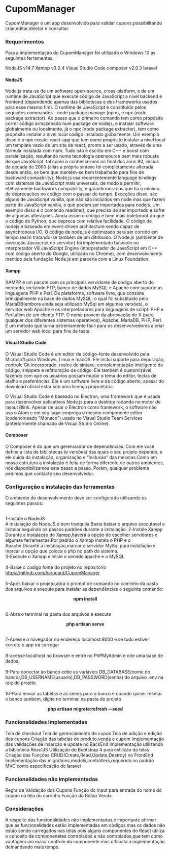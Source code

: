 <h1> CupomManager</h1>

<p>CupomManager é um app desenvolvido para validar cupons,possibilitando criar,editar,deletar e consultar.</p>

### Requerimentos</h2>

Para a implementação  do CupomManager foi utilizado o Windows 10  as seguintes ferramentas:

NodeJS v14.7
Xampp v3.2.4
Visual Studio Code
composer v2.0.3
laravel

  #### NodeJS
  
  Node.js trata-se de um software open-source, cross-platform, e de um runtime de JavaScript que execute código de JavaScript a nível backend e frontend (dependendo apenas das bibliotecas e dos frameworks usados para esse mesmo fim). O runtime de JavaScript é constituído pelos seguintes commandos - node package manage (npm), e npx (node package extractor). Ao passo que o primeiro comando tem como propósito correr código armazenado num package de nodejs, e instalar software globalmente ou localmente, já o npx (node package extractor), tem como propósito instalar a nível local código instalado globalmente. Um exemplo disso é o npx create-react-app que tem como propósito instalar a nível local um template vazio de um site de react, pronto a ser usado, através de uma fórmula instalada com npm. Tudo isto é escrito em C++ e boost com paralelização, resultando numa tecnologia opensource bem mais robusta do que JavaScript, tal como o conhecia-mos no final dos anos 90, inícios da década de 2000 (aliás a própria sintaxe foi completamente alterada desde então, se bem que mantém-se bem trabalhado para fins de backward compability). Node.js usa recorrentemente language bindings com sistemas de JavaScript mais universais, de modo a permitir, efetivamente backwards compability, e garantirmos-nos que há o mínimo de deprecações no código com o passar do tempo. Exceções disso, são alguns de JavaScript vanilla, que não são incluídos em node mas que fazem parte de JavaScript vanilla, e que podem ser importados para nodejs. Um exemplo disso é o comando readine(), que precisa de ser importado e sofre de algumas alterações. Ainda assim o código é bem mais buletproof do que o código de Python, que depreca com relativa facilidade. O código de nodejs é baseado em event-driven architecture sendo capaz de asynchronous I/O. O código de node.js é optimizado para ser corrido em tempo realm tratando-se também de um ditribuído. O Node.js (ambiente de execução Javascript no servidor) foi implementado baseado no interpretador V8 JavaScript Engine (interpretador de JavaScript em C++ com código aberto do Google, utilizado no Chrome), com desenvolvimento mantido pela fundação Node.js em parceria com a Linux Foundation.
  
   #### Xampp
   
   XAMPP é um pacote com os principais servidores de código aberto do mercado, incluindo FTP, banco de dados MySQL e Apache com suporte as linguagens PHP e Perl. De plataforma, software livre, que consiste principalmente na base de dados MySQL, o qual foi substituído pelo MariaDB(embora ainda seja utilizado MySql em algumas versões), o servidor web Apache e os interpretadores para linguagens de script: PHP e Perl,além de um cliente FTP. O nome provem da abreviação de X (para qualquer dos diferentes sistemas operativos), Apache, MariaDB, PHP, Perl. É um método que torna extremamente fácil para os desenvolvedores a criar um servidor web local para fins de teste.
   
   #### Visual Studio Code
   
   O Visual Studio Code é um editor de código-fonte desenvolvido pela Microsoft para Windows, Linux e macOS. Ele inclui suporte para depuração, controle Git incorporado, realce de sintaxe, complementação inteligente de código, snippets e refatoração de código. Ele também é customizável, fazendo com que os usuários possam mudar o tema do editor, teclas de atalho e preferências. Ele é um software livre e de código aberto, apesar do download oficial estar sob uma licença proprietária.

O Visual Studio Code é baseado no Electron, uma framework que é usada para desenvolver aplicativos Node.js para o desktop rodando no motor de layout Blink. Apesar de usar o Electron como framework, o software não usa o Atom e em seu lugar emprega o mesmo componente editor (codenomeado "Monaco") usado no Visual Studio Team Services (anteriormente chamado de Visual Studio Online).

#### Composer

O Composer é do que um gerenciador de dependências. Com ele você define a lista de bibliotecas (e versões) das quais o seu projeto depende, e ele cuida da instalação, organização e “inclusão” das mesmas.Como em nossa estrutura a instalação é feita de forma diferente de outros ambientes, nós disponibilizamos este passo a passo. Porém, qualquer problema pedimos que contacte seu desenvolvedor.

### Configuração e instalação das ferramentas
 
 O ambiente de desenvolvimento deve ser configurado utilizando os seguintes passos:
 
 <br>1-Instale o NodeJS</br>
   A instalação do NodeJS é bem tranquila.Basta baixar o arquivo executavel e instalar seguindo os passos padrões durante a instalação.
 2-Instale Xampp
   Durante a instalação do Xampp,haverá a opção de escolher servidores e algumas ferramentas.Por padrão o Xampp instala o PHP e o Apache.Durante a instalação,marcar o servidor      MySql para instalação e marcar a opção que coloca o php no path do sistema.
 <br>3-Execute o Xampp e inicie o servido apache e o MySQL </br>
<br> 4-Baixe o codigo fonte do projeto no repositório https://github.com/harucard/CupomManager</br>
 <br>5-Após baixar o projeto,abra o prompt de comando no caminho da pasta dos arquivos e execute para instalar as dependências  o seguinte comando: </br>
        <p align="center"><b>npm install</b></p>
 <br>6-Abra o terminal na pasta dos arquivos e execute</br>
       <p align="center"><b>php artisan serve</b></p>
 <br>7-Acesse o navegador no endereço localhost:8000 e se tudo estiver correto o app irá carregar</br>
 <br>8-acesse localhost no browser e entre no PhPMyAdmin e crie uma base de dados.</br>
 <br>9-Para conectar ao banco edite as variáveis DB_DATABASE(nome do banco),DB_USERNAME(usuario),DB_PASSWORD(senha)  do arquivo .env na raiz do projeto.</br> 
 <br>10-Para enviar as tabelas e as seeds para o banco e quando quiser resetar o banco também, digite no terminal na pasta do projeto</br>
            <p align="center"><b>php artisan migrate:refresh --seed</b></p>
 
 ### Funcionalidades Implementadas
 
 Tela de checkout
 Tela de gerenciamento de cupos
 Tela de adição e edição dos cupons
 Criação das tabelas de produto,venda e cupom
 Implementação das validações de inserção e update no BackEnd 
 Implementação utilizando a biblioteca ReactJS
 Utilização do Bootstrap 4 para estilizão da telas
 Criação das Funções CRUD(Create,Read,Update,Destroy) no FrontEnd
 Implementação das migrations,models,controllers,requerido no padrão MVC como especificação do laravel
 
 ### Funcionalidades não implementadas
  
  Regra de Validação dos Cupons
  Função do Input para entrada do nome do cupom na tela do carrinho
  Função do Botão Venda
  
  
 ### Considerações
 
 A respeito das funcionalidades não implementadas,é importante afirmar que as funcionalidades estão implementadas em códigos mas os dados não estão sendo carregados nas telas
 pois alguns componentes do React utiliza o conceito de componenetes controlados e não controlados,que tem como vantagem um  maior controle do componente mas dificulta a implementação demandando mais tempo
 
 
 
 
 
 
 
 
 
   
 


 
   
   
